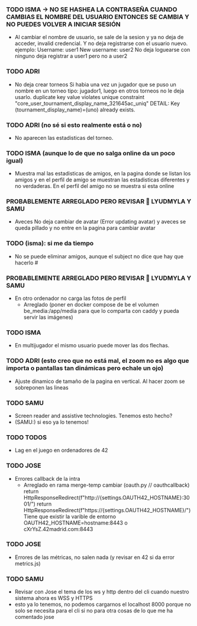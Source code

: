 ### TODO ISMA -> NO SE HASHEA LA CONTRASEÑA CUANDO CAMBIAS EL NOMBRE DEL USUARIO ENTONCES SE CAMBIA Y NO PUEDES VOLVER A INICIAR SESIÓN
- Al cambiar el nombre de usuario, se sale de la sesion y ya no deja de acceder, invalid credencial. Y no deja registrarse con el usuario nuevo. 
ejemplo:
Username: user1
New username: user2
No deja loguearse con ninguno
deja registrar a user1 pero no a user2


### TODO ADRI
- No deja crear torneos Si habia una vez un jugador que se puso un nombre en un torneo tipo: jugador1, luego en otros torneos no le deja usarlo.
duplicate key value violates unique constraint "core_user_tournament_display_name_321645ac_uniq"
DETAIL: Key (tournament_display_name)=(uno) already exists.

### TODO ADRI (no sé si esto realmente está o no)
- No aparecen las estadisticas del torneo.

### TODO ISMA (aunque lo de que no salga online da un poco igual)
- Muestra mal las estadisticas de amigos, en la pagina donde se listan los amigos y en el perfil de amigo se muestran las estadisticas diferentes y no verdaderas. En el perfil del amigo no se muestra si esta online

### PROBABLEMENTE ARREGLADO PERO REVISAR 🔔 LYUDMYLA Y SAMU
- Aveces No deja cambiar de avatar (Error updating avatar) y aveces se queda pillado y no entre en la pagina para cambiar avatar 

### TODO (isma): si me da tiempo
- No se puede eliminar amigos, aunque el subject no dice que hay que hacerlo # 

### PROBABLEMENTE ARREGLADO PERO REVISAR 🔔 LYUDMYLA Y SAMU
- En otro ordenador no carga las fotos de perfil
    + Arreglado (poner en docker compose de be el volumen be_media:/app/media para que lo comparta con caddy y pueda servir las imágenes)

### TODO ISMA
- En multijugador el mismo usuario puede mover las dos flechas.

### TODO ADRI (esto creo que no está mal, el zoom no es algo que importa o pantallas tan dinámicas pero echale un ojo)
- Ajuste dinamico de tamaño de la pagina en vertical. Al hacer zoom se sobreponen las lineas

### TODO SAMU
- Screen reader and assistive technologies. Tenemos esto hecho?
- (SAMU:) si eso ya lo tenemos!

### TODO TODOS
- Lag en el juego en ordenadores de 42
   

### TODO JOSE 
- Errores callback de la intra
    + Arreglado en rama merge-temp cambiar
    (oauth.py // oauthcallback)     return HttpResponseRedirect(f"http://{settings.OAUTH42_HOSTNAME}:3001/")
                                    return HttpResponseRedirect(f"https://{settings.OAUTH42_HOSTNAME}/")
    Tiene que existir la varible de entorno OAUTH42_HOSTNAME=hostname:8443 o cXrYsZ.42madrid.com:8443


### TODO JOSE
- Errores de las métricas, no salen nada (y revisar en 42 si da error metrics.js)

### TODO SAMU
- Revisar con Jose el tema de los ws y http dentro del cli cuando nuestro sistema ahora es WSS y HTTPS
- esto ya lo tenemos, no podemos cargarnos el localhost 8000 porque no solo se necesita para el cli si no para otra cosas de lo que me ha comentado jose
